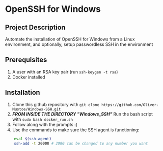 # OpenSSH for Windows
## Project Description
Automate the installation of OpenSSH for Windows from a Linux environment, and optionally, setup passwordless SSH in the environment

## Prerequisites
1. A user with an RSA key pair (run ```ssh-keygen -t rsa```)
2. Docker installed

## Installation
1. Clone this github repository with ```git clone https://github.com/Oliver-Mustoe/Windows-SSH.git```
2. ***FROM INSIDE THE DIRECTORY "Windows_SSH"*** Run the bash script with ```sudo bash docker_run.sh```
3. Follow along with the prompts :)
4. Use the commands to make sure the SSH agent is functioning:
```bash
	eval $(ssh-agent)
	ssh-add -t 20000 # 2000 can be changed to any number you want
```